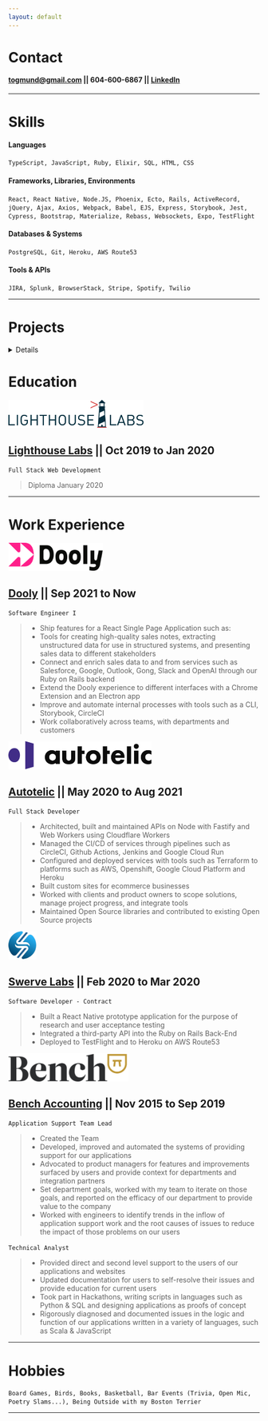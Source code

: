 ```yaml
---
layout: default
---
```


# **Contact**

#### [togmund@gmail.com](mailto:togmund@gmail.com) \|\| 604-600-6867 \|\| [LinkedIn](https://ca.linkedin.com/in/togmund)

---

# **Skills**

#### Languages

`TypeScript, JavaScript, Ruby, Elixir, SQL, HTML, CSS`

#### Frameworks, Libraries, Environments

`React, React Native, Node.JS, Phoenix, Ecto, Rails, ActiveRecord, jQuery, Ajax, Axios, Webpack, Babel, EJS, Express, Storybook, Jest, Cypress, Bootstrap, Materialize, Rebass, Websockets, Expo, TestFlight`

#### Databases & Systems

`PostgreSQL, Git, Heroku, AWS Route53`

#### Tools & APIs

`JIRA, Splunk, BrowserStack, Stripe, Spotify, Twilio`

---

# **Projects**

<details>

## [Ted's Strange Squiggles](http://squiggles.togmund.com/) \|\| [github](https://github.com/togmund/rgb_game) \|\| May 2020

`Elixir, Phoenix, LiveView, Websockets`

> An aquarium of squiggles. A sort of server-side animation delivered with Phoenix LiveView.

<img src="https://raw.githubusercontent.com/togmund/togmund.github.io/master/images/Screen%20Shot%202020-05-14%20at%205.37.53%20PM.png"
     alt="Squiggles Example"
     style="width:270px;" />

## Hexen \|\| [github](https://github.com/togmund/hexen) \|\| Jan 2019

`TypeScript, React, Elixir, Phoenix, Websockets, Rebass, PostgreSQL`

> Hexen is an online, multiplayer, deck-building, role-playing game where each tile on the map is powered by it's own virtual machine.

<img src="https://raw.githubusercontent.com/togmund/togmund.github.io/master/images/Hexen.png"
     alt="Hexen Example"
     style="width:270px;" />

## Jungle \|\| [github](https://github.com/togmund/jungle-rails) \|\| Dec 2019

`Ruby, Rails, ActiveRecord, Stripe, PostgreSQL`

> A mini e-commerce application built with Rails which processes payments through Stripe.

<img src="https://raw.githubusercontent.com/togmund/togmund.github.io/master/images/Jungle.png"
     alt="Jungle Example"
     style="width:270px;" />

## InterviewScheduler \|\| [github](https://github.com/togmund/scheduler) \|\| Dec 2019

`JavaScript, ReactJS, Webpack, Babel, Axios, Storybook, Jest, Cypress, PostgreSQL`

> A Single Page React application that allows users to book and cancel interviews.

<img src="https://s3-us-west-2.amazonaws.com/reactv2/figures/9efcde3d-fc2b-4b07-a5d8-27165716f517.gif"
     alt="InterviewScheduler Example"
     style="width:270px;" />

## [whattado](https://lhl-whattado.herokuapp.com/) \|\| [github](https://github.com/togmund/whattado) \|\| Nov 2019

`JavaScript, Express, Ajax, jQuery, Axios, PostgreSQL, Materialize, Heroku`

> Single Page App, a to-do list that smartly grabs the _best_ item from your to-do list for you to do today based on who you're with and how much time you have.

<img src="https://media.giphy.com/media/SVfWNGaC3LOu6PVIiN/giphy.gif"
     alt="whattado Example"
     style="width:270px;" />

## Tweeter \|\| [github](https://github.com/togmund/tweeter) \|\| Nov 2019

`JavaScript, jQuery, Node.JS, Express, CSS`

> Single Page App, a twitter clone, styled with custom CSS.

<img src="https://media.giphy.com/media/VgHfARAQqC0pMNWhhN/giphy.gif"
     alt="Tweeter Example"
     style="width:270px;" />

## TinyApp \|\| [github](https://github.com/togmund/tiny-app) \|\| Nov 2019

`JavaScript, EJS, Express, Node.JS, Bootstrap`

> A multi page site for shortening urls and and sharing those shortened urls with friends.

<img src="https://media.giphy.com/media/ggcUNJqBOlU3bp8Jv5/giphy.gif"
     alt="TinyApp Example"
     style="width:270px;" />

## Slack-MTGBot \|\| [github](https://github.com/MikeKlemarewski/slack-gamebot) \|\| Dec 2016

`Ruby, Slack`

Forked from [slack-gamebot](https://github.com/dblock/slack-gamebot)

> A Slack bot that manages the administration of a Magic: The Gathering league. It records wins and losses, ranks players by elo, then assigns and tracks 'credits' for each player which can be spent on new cards.

---

</details>

# **Education**

[<img src="https://raw.githubusercontent.com/togmund/togmund.github.io/master/images/lighthouse-labs-logo.png"
     alt="Bench Accounting"
     style="height:56.3px;" />](https://lighthouselabs.ca/)

## [Lighthouse Labs](https://lighthouselabs.ca/) \|\| Oct 2019 to Jan 2020

`Full Stack Web Development`

> Diploma January 2020

---

# **Work Experience**

[<img src="https://raw.githubusercontent.com/togmund/togmund.github.io/master/images/dooly.svg"
     alt="Dooly"
     style="height:56.3px;" />](https://autotelic.com/)

## [Dooly](https://dooly.ai/) \|\| Sep 2021 to Now

`Software Engineer I`

> - Ship features for a React Single Page Application such as:
> - Tools for creating high-quality sales notes, extracting unstructured data for use in structured systems, and presenting sales data to different stakeholders
> - Connect and enrich sales data to and from services such as Salesforce, Google, Outlook, Gong, Slack and OpenAI through our Ruby on Rails backend
> - Extend the Dooly experience to different interfaces with a Chrome Extension and an Electron app
> - Improve and automate internal processes with tools such as a CLI, Storybook, CircleCI
> - Work collaboratively across teams, with departments and customers

[<img src="https://raw.githubusercontent.com/togmund/togmund.github.io/master/images/autotelic.png"
     alt="Autotelic"
     style="height:56.3px;" />](https://autotelic.com/)

## [Autotelic](https://autotelic.com/) \|\| May 2020 to Aug 2021

`Full Stack Developer`

> - Architected, built and maintained APIs on Node with Fastify and Web Workers using Cloudflare Workers
> - Managed the CI/CD of services through pipelines such as CircleCI, Github Actions, Jenkins and Google Cloud Run
> - Configured and deployed services with tools such as Terraform to platforms such as AWS, Openshift, Google Cloud Platform and Heroku
> - Built custom sites for ecommerce businesses
> - Worked with clients and product owners to scope solutions, manage project progress, and integrate tools
> - Maintained Open Source libraries and contributed to existing Open Source projects

[<img src="https://raw.githubusercontent.com/togmund/togmund.github.io/master/images/swerve.png"
     alt="Swerve Labs"
     style="height:56.3px;" />](http://swervelabs.ca/)

## [Swerve Labs](https://swervelabs.ca/) \|\| Feb 2020 to Mar 2020

`Software Developer - Contract`

> - Built a React Native prototype application for the purpose of research and user acceptance testing
> - Integrated a third-party API into the Ruby on Rails Back-End
> - Deployed to TestFlight and to Heroku on AWS Route53

[<img src="https://raw.githubusercontent.com/togmund/togmund.github.io/master/images/bench-logo.png"
     alt="Bench Accounting"
     style="height:56.3px;" />](https://bench.co/)

## [Bench Accounting](https://bench.co/) \|\| Nov 2015 to Sep 2019

`Application Support Team Lead`

> - Created the Team
> - Developed, improved and automated the systems of providing support for our applications
> - Advocated to product managers for features and improvements surfaced by users and provide context for departments and integration partners
> - Set department goals, worked with my team to iterate on those goals, and reported on the efficacy of our department to provide value to the company
> - Worked with engineers to identify trends in the inflow of application support work and the root causes of issues to reduce the impact of those problems on our users

`Technical Analyst`

> - Provided direct and second level support to the users of our applications and websites
> - Updated documentation for users to self-resolve their issues and provide education for current users
> - Took part in Hackathons, writing scripts in languages such as Python & SQL and designing applications as proofs of concept
> - Rigorously diagnosed and documented issues in the logic and function of our applications written in a variety of languages, such as Scala & JavaScript

---

# **Hobbies**

`Board Games, Birds, Books, Basketball, Bar Events (Trivia, Open Mic, Poetry Slams...), Being Outside with my Boston Terrier`

---
